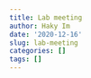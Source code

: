 ```yaml
---
title: Lab meeting
author: Haky Im
date: '2020-12-16'
slug: lab-meeting
categories: []
tags: []
---
```


